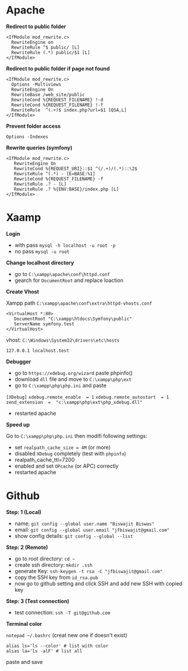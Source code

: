 # Apache

**Redirect to public folder**

    <IfModule mod_rewrite.c>
      RewriteEngine on
      RewriteRule ^$ public/ [L]
      RewriteRule (.*) public/$1 [L]
    </IfModule>

**Redirect to public folder if page not found**

    <IfModule mod_rewrite.c>
      Options -Multiviews
      RewriteEngine On
      RewriteBase /web_site/public
      RewriteCond %{REQUEST_FILENAME} !-d
      RewriteCond %{REQUEST_FILENAME} !-f
      RewriteRule  ^(.+)$ index.php?url=$1 [QSA,L]
    </IfModule>

**Prevent folder access**

    Options -Indexes

**Rewrite queries (symfony)**

    <IfModule mod_rewrite.c>
       RewriteEngine On
       RewriteCond %{REQUEST_URI}::$1 ^(/.+)/(.*)::\2$
       RewriteRule ^(.*) - [E=BASE:%1]
       RewriteCond %{REQUEST_FILENAME} -f
       RewriteRule .? - [L]
       RewriteRule .? %{ENV:BASE}/index.php [L]
    </IfModule>

# Xaamp

**Login**

- with pass `mysql -h localhost -u root -p`
- no pass `mysql -u root`

**Change localhost directory**

- go to `C:\xampp\apache\conf\httpd.conf`
- gearch for `DocumentRoot` and replace loaction

**Create Vhost**

Xampp path `C:\xampp\apache\conf\extra\httpd-vhosts.conf` 

    <VirtualHost *:80>
       DocumentRoot "C:\xampp\htdocs\Symfony\public"
       ServerName symfony.test
    </VirtualHost>

vhost: `C:\Windows\System32\drivers\etc\hosts`

    127.0.0.1 localhost.test


**Debugger**
- go to `https://xdebug.org/wizard` paste phpinfo()
- download  `dll` file and move to `C:\xampp\php\ext`
-  go to `C:\xampp\php\php.ini` and paste  

`[XDebug]`
`xdebug.remote_enable  = 1`
`xdebug.remote_autostart  = 1`
`zend_extension  =  "c:\xampp\php\ext\php_xdebug.dll"`

- restarted apache 

**Speed up**

Go to  `C:\xampp\php\php.ini` then modifi following settings:

-   set  `realpath_cache_size = 4M`  (or more)
-   disabled  `XDebug`  completely (test with  `phpinfo`)
-   realpath_cache_ttl=7200
-   enabled and set  `OPcache`  (or APC) correctly
-   restarted apache 

# Github

**Step: 1 (Local)**

- name: `git config --global user.name "Biswajit Biswas"`
- email: `git config --global user.email "jfbiswajit@gmail.com"`
- show config details: `git config --global --list`

**Step: 2 (Remote)**

- go to root directory: `cd ~`
- create ssh directory: `mkdir .ssh`
- generate Key: `ssh-keygen -t rsa -C "jfbiswajit@gmail.com"`
- copy the SSH key from `id_rsa.pub`
- now go to github setting and click SSH and add new SSH with copied key

**Step: 3 (Test connection)**

- test connection: `ssh -T git@github.com`


**Terminal color**

`notepad ~/.bashrc` (creat new one if doesn't exist)

    alias ls='ls --color' # list with color
    alias la='ls -alF' # list all

paste and save
